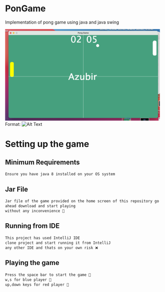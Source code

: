 # PonGame
Implementation of pong game using java and java swing

![GitHub Logo](Screenshot%202021-02-13%20at%2019.20.30.png)
Format: ![Alt Text](url)

# Setting up the game
 ## Minimum Requirements 
    Ensure you have java 8 installed on your OS system
    
 ## Jar File
    Jar file of the game provided on the home screen of this repository go ahead download and start playing
    without any inconvenience 💯 
    
 ## Running from IDE
    This project has used IntelliJ IDE
    clone project and start running it from IntelliJ
    any other IDE and thats on your own risk ❌ 
 

## Playing the game
    Press the space bar to start the game 🏓 
    w,s for blue player 💎
    up,down keys for red player 🧯
